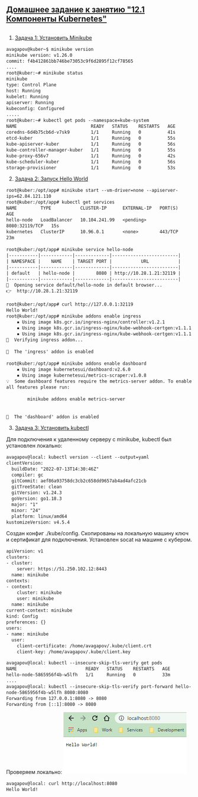 ## [Домашнее задание к занятию "12.1 Компоненты Kubernetes"](https://github.com/netology-code/devkub-homeworks/blob/main/12-kubernetes-01-intro.md)
## 

1. [Задача 1: Установить Minikube](https://github.com/netology-code/devkub-homeworks/blob/main/12-kubernetes-01-intro.md#%D0%B7%D0%B0%D0%B4%D0%B0%D1%87%D0%B0-1-%D1%83%D1%81%D1%82%D0%B0%D0%BD%D0%BE%D0%B2%D0%B8%D1%82%D1%8C-minikube)
```shell
avagapov@kuber~$ minikube version
minikube version: v1.26.0
commit: f4b412861bb746be73053c9f6d2895f12cf78565
....
root@kuber:~# minikube status
minikube
type: Control Plane
host: Running
kubelet: Running
apiserver: Running
kubeconfig: Configured
.....
root@kuber:~# kubectl get pods --namespace=kube-system
NAME                            READY   STATUS    RESTARTS   AGE
coredns-6d4b75cb6d-v7sk9        1/1     Running   0          41s
etcd-kuber                      1/1     Running   0          55s
kube-apiserver-kuber            1/1     Running   0          56s
kube-controller-manager-kuber   1/1     Running   0          55s
kube-proxy-656v7                1/1     Running   0          42s
kube-scheduler-kuber            1/1     Running   0          56s
storage-provisioner             1/1     Running   0          53s
```

2. [Задача 2: Запуск Hello World](https://github.com/netology-code/devkub-homeworks/blob/main/12-kubernetes-01-intro.md#%D0%B7%D0%B0%D0%B4%D0%B0%D1%87%D0%B0-2-%D0%B7%D0%B0%D0%BF%D1%83%D1%81%D0%BA-hello-world)

```shell
root@kuber:/opt/app# minikube start --vm-driver=none --apiserver-ips=62.84.121.110
root@kuber:/opt/app# kubectl get services
NAME         TYPE           CLUSTER-IP      EXTERNAL-IP   PORT(S)          AGE
hello-node   LoadBalancer   10.104.241.99   <pending>     8080:32119/TCP   15s
kubernetes   ClusterIP      10.96.0.1       <none>        443/TCP          23m

root@kuber:/opt/app# minikube service hello-node
|-----------|------------|-------------|-------------------------|
| NAMESPACE |    NAME    | TARGET PORT |           URL           |
|-----------|------------|-------------|-------------------------|
| default   | hello-node |        8080 | http://10.28.1.21:32119 |
|-----------|------------|-------------|-------------------------|
🎉  Opening service default/hello-node in default browser...
👉  http://10.28.1.21:32119

root@kuber:/opt/app# curl http://127.0.0.1:32119
Hello World!
root@kuber:/opt/app# minikube addons enable ingress
    ▪ Using image k8s.gcr.io/ingress-nginx/controller:v1.2.1
    ▪ Using image k8s.gcr.io/ingress-nginx/kube-webhook-certgen:v1.1.1
    ▪ Using image k8s.gcr.io/ingress-nginx/kube-webhook-certgen:v1.1.1
🔎  Verifying ingress addon...

🌟  The 'ingress' addon is enabled

root@kuber:/opt/app# minikube addons enable dashboard
    ▪ Using image kubernetesui/dashboard:v2.6.0
    ▪ Using image kubernetesui/metrics-scraper:v1.0.8
💡  Some dashboard features require the metrics-server addon. To enable all features please run:

        minikube addons enable metrics-server


🌟  The 'dashboard' addon is enabled
```

3. [Задача 3: Установить kubectl](https://github.com/netology-code/devkub-homeworks/blob/main/12-kubernetes-01-intro.md#%D0%B7%D0%B0%D0%B4%D0%B0%D1%87%D0%B0-3-%D1%83%D1%81%D1%82%D0%B0%D0%BD%D0%BE%D0%B2%D0%B8%D1%82%D1%8C-kubectl)  

Для подключения к удаленному серверу с minikube, kubectl был установлен локально:
```shell
avagapov@local: kubectl version --client --output=yaml
clientVersion:
  buildDate: "2022-07-13T14:30:46Z"
  compiler: gc
  gitCommit: aef86a93758dc3cb2c658dd9657ab4ad4afc21cb
  gitTreeState: clean
  gitVersion: v1.24.3
  goVersion: go1.18.3
  major: "1"
  minor: "24"
  platform: linux/amd64
kustomizeVersion: v4.5.4
```
Создан конфиг ./kube/config. Скопированы на локальную машину ключ и сертификат для подключения. Установлен socat на машине с кубером.
```shell
apiVersion: v1
clusters:
- cluster:
    server: https://51.250.102.12:8443
  name: minikube
contexts:
- context:
    cluster: minikube
    user: minikube
  name: minikube
current-context: minikube
kind: Config
preferences: {}
users:
- name: minikube
  user:
    client-certificate: /home/avagapov/.kube/client.crt
    client-key: /home/avagapov/.kube/client.key
```

```shell
avagapov@local: kubectl --insecure-skip-tls-verify get pods
NAME                          READY   STATUS    RESTARTS   AGE
hello-node-5865956f4b-w5lfh   1/1     Running   0          33m
....
avagapov@local: kubectl --insecure-skip-tls-verify port-forward hello-node-5865956f4b-w5lfh 8080:8080
Forwarding from 127.0.0.1:8080 -> 8080
Forwarding from [::1]:8080 -> 8080
```

Проверяем локально:
![img.png](img.png)
```shell
avagapov@local: curl http://localhost:8080
Hello World!
```
